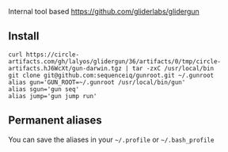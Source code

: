 Internal tool based https://github.com/gliderlabs/glidergun

## Install

```
curl https://circle-artifacts.com/gh/lalyos/glidergun/36/artifacts/0/tmp/circle-artifacts.hJ6WcXt/gun-darwin.tgz | tar -zxC /usr/local/bin
git clone git@github.com:sequenceiq/gunroot.git ~/.gunroot
alias gun='GUN_ROOT=~/.gunroot /usr/local/bin/gun' 
alias sgun='gun seq'
alias jump='gun jump run'
```

## Permanent aliases

You can save the aliases in your `~/.profile` or `~/.bash_profile`
